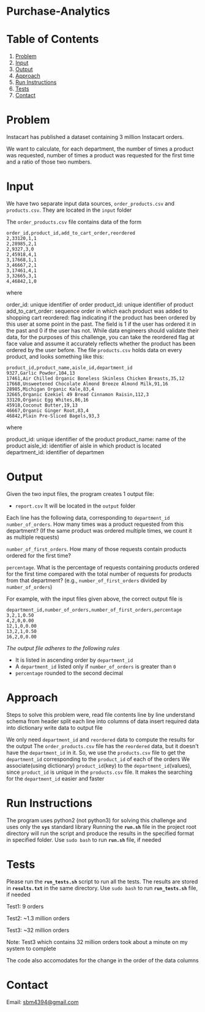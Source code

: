 # Purchase-Analytics

# Table of Contents
1. [Problem](README.md#Problem)
2. [Input](README.md#Input)
3. [Output](README.md#Output)
4. [Approach](README.md#Approach)
5. [Run Instructions](README.md#Run-Instructions)
6. [Tests](README.md#Tests)
7. [Contact](README.md#Contact)

# Problem
Instacart has published a dataset containing 3 million Instacart orders.

We want to calculate, for each department, the number of times a product was requested, number of times a product was requested for the first time and a ratio of those two numbers.

# Input
We have two separate input data sources, `order_products.csv` and `products.csv`. They are located in the `input` folder

The `order_products.csv` file contains data of the form
```
order_id,product_id,add_to_cart_order,reordered
2,33120,1,1
2,28985,2,1
2,9327,3,0
2,45918,4,1
3,17668,1,1
3,46667,2,1
3,17461,4,1
3,32665,3,1
4,46842,1,0
```
where

order_id: unique identifier of order
product_id: unique identifier of product
add_to_cart_order: sequence order in which each product was added to shopping cart
reordered: flag indicating if the product has been ordered by this user at some point in the past. The field is 1 if the user has ordered it in the past and 0 if the user has not. While data engineers should validate their data, for the purposes of this challenge, you can take the reordered flag at face value and assume it accurately reflects whether the product has been ordered by the user before.
The file `products.csv` holds data on every product, and looks something like this:
```
product_id,product_name,aisle_id,department_id
9327,Garlic Powder,104,13
17461,Air Chilled Organic Boneless Skinless Chicken Breasts,35,12
17668,Unsweetened Chocolate Almond Breeze Almond Milk,91,16
28985,Michigan Organic Kale,83,4
32665,Organic Ezekiel 49 Bread Cinnamon Raisin,112,3
33120,Organic Egg Whites,86,16
45918,Coconut Butter,19,13
46667,Organic Ginger Root,83,4
46842,Plain Pre-Sliced Bagels,93,3
```
where

product_id: unique identifier of the product
product_name: name of the product
aisle_id: identifier of aisle in which product is located
department_id: identifier of departmen
  
# Output
Given the two input files, the program creates 1 output file:
* `report.csv`
It will be located in the `output` folder

Each line has the following data, corresponding to `department_id`
`number_of_orders`. How many times was a product requested from this department? (If the same product was ordered multiple times, we count it as multiple requests)

`number_of_first_orders`. How many of those requests contain products ordered for the first time?

`percentage`. What is the percentage of requests containing products ordered for the first time compared with the total number of requests for products from that department? (e.g., `number_of_first_orders` divided by `number_of_orders`)

For example, with the input files given above, the correct output file is

```
department_id,number_of_orders,number_of_first_orders,percentage
3,2,1,0.50
4,2,0,0.00
12,1,0,0.00
13,2,1,0.50
16,2,0,0.00
```

*The output file adheres to the following rules*

- It is listed in ascending order by `department_id`
- A `department_id` listed only if `number_of_orders` is greater than `0`
- `percentage` rounded to the second decimal


# Approach
Steps to solve this problem were,
  read file contents line by line
  understand schema from header
  split each line into columns of data
  insert required data into dictionary
  write data to output file
  
We only need `department_id` and `reordered` data to compute the results for the output
The `order_products.csv` file has the `reordered` data, but it doesn't have the `department_id` in it.
So, we use the `products.csv` file to get the `department_id` corresponding to the `product_id` of each of the orders
We associate(using dictionary) `product_id`(key) to the `department_id`(values), since `product_id` is unique in the `products.csv` file. It makes the searching for the `department_id` easier and faster

# Run Instructions
The program uses python2 (not python3) for solving this challenge and uses only the **`sys`** standard library
Running the **`run.sh`** file in the project root directory will run the script and produce the results in the specified format in specified folder.
Use `sudo bash` to run **`run.sh`** file, if needed

# Tests
Please run the **`run_tests.sh`** script to run all the tests. The results are stored in **`results.txt`** in the same directory.
Use `sudo bash` to run **`run_tests.sh`** file, if needed

Test1:
9 orders

Test2:
~1.3 million orders

Test3:
~32 million orders

Note:
Test3 which contains 32 million orders took about a minute on my system to complete

The code also accomodates for the change in the order of the data columns

# Contact
 Email: sbm4394@gmail.com
